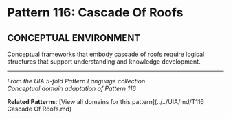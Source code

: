 # Pattern 116: Cascade Of Roofs

## CONCEPTUAL ENVIRONMENT

Conceptual frameworks that embody cascade of roofs require logical structures that support understanding and knowledge development.

---

*From the UIA 5-fold Pattern Language collection*  
*Conceptual domain adaptation of Pattern 116*

**Related Patterns**: [View all domains for this pattern](../../UIA/md/T116 Cascade Of Roofs.md)